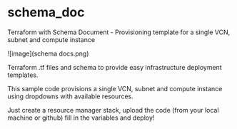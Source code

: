 # schema_doc
Terraform with Schema Document - Provisioning template for a single VCN, subnet and compute instance

![image](schema docs.png)

Terraform .tf files and schema to provide easy infrastructure deployment templates.

This sample code provisions a single VCN, subnet and compute instance using dropdowns with available resources.

Just create a resource manager stack, upload the code (from your local machine or github) fill in the variables and deploy!
